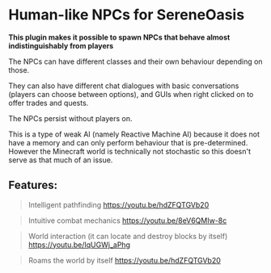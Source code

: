 # Human-like NPCs for SereneOasis
__This plugin makes it possible to spawn NPCs that behave almost indistinguishably from players__ 

The NPCs can have different classes and their own behaviour depending on those.

They can also have different chat dialogues with basic conversations (players can choose between options), and GUIs when right clicked on to offer trades and quests.

The NPCs persist without players on.

This is a type of weak AI (namely Reactive Machine AI) because it does not have a memory and can only perform behaviour that is pre-determined.
However the Minecraft world is technically not stochastic so this doesn't serve as that much of an issue.

## Features:
> Intelligent pathfinding
https://youtu.be/hdZFQTGVb20

> Intuitive combat mechanics 
https://youtu.be/8eV6QMIw-8c

> World interaction (it can locate and destroy blocks by itself)
https://youtu.be/IqUGWj_aPhg

> Roams the world by itself 
https://youtu.be/hdZFQTGVb20
